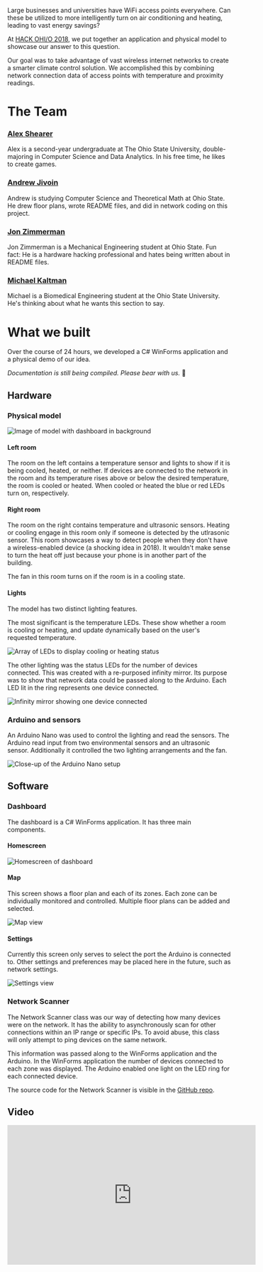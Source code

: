 Large businesses and universities have WiFi access points everywhere. Can these be utilized to more intelligently turn on air conditioning and heating, leading to vast energy savings?

At [HACK OHI/O 2018](http://hack.osu.edu/2018/), we put together an application and physical model to showcase our answer to this question.

Our goal was to take advantage of vast wireless internet networks to create a smarter climate control solution. We accomplished this by combining network connection data of access points with temperature and proximity readings.

# The Team  
### [**Alex Shearer**](https://sheareraws.com/)
Alex is a second-year undergraduate at The Ohio State University, double-majoring in Computer Science and Data Analytics. In his free time, he likes to create games. 

### [**Andrew Jivoin**](https://jivoin.com/)
Andrew is studying Computer Science and Theoretical Math at Ohio State. He drew floor plans, wrote README files, and did in network coding on this project.


### [**Jon Zimmerman**](https://github.com/Jon-Zimmerman)
Jon Zimmerman is a Mechanical Engineering student at Ohio State. Fun fact: He is a hardware hacking professional and hates being written about in README files.

### [**Michael Kaltman**](https://github.com/michaelskaltman)
Michael is a Biomedical Engineering student at the Ohio State University. He's thinking about what he wants this section to say. 

# What we built
Over the course of 24 hours, we developed a C# WinForms application and a physical demo of our idea.

*Documentation is still being compiled. Please bear with us.* 🙂

## Hardware
### Physical model

![Image of model with dashboard in background](./img/model/overall_view.jpg)

#### Left room
The room on the left contains a temperature sensor and lights to show if it is being cooled, heated, or neither. If devices are connected to the network in the room and its temperature rises above or below the desired temperature, the room is cooled or heated. When cooled or heated the blue or red LEDs turn on, respectively.

#### Right room
The room on the right contains temperature and ultrasonic sensors. Heating or cooling engage in this room only if someone is detected by the utlrasonic sensor. This room showcases a way to detect people when they don't have a wireless-enabled device (a shocking idea in 2018). It wouldn't make sense to turn the heat off just because your phone is in another part of the building.

The fan in this room turns on if the room is in a cooling state.

#### Lights
The model has two distinct lighting features.

The most significant is the temperature LEDs. These show whether a room is cooling or heating, and update dynamically based on the user's requested temperature.

![Array of LEDs to display cooling or heating status](./img/model/temp_leds.jpg)

The other lighting was the status LEDs for the number of devices connected. This was created with a re-purposed infinity mirror. Its purpose was to show that network data could be passed along to the Arduino. Each LED lit in the ring represents one device connected.

![Infinity mirror showing one device connected](./img/model/inf_mirror.jpg)

### Arduino and sensors
An Arduino Nano was used to control the lighting and read the sensors. The Arduino read input from two environmental sensors and an ultrasonic sensor. Additionally it controlled the two lighting arrangements and the fan.

![Close-up of the Arduino Nano setup](./img/model/arduino_closeup.jpg)

## Software
### Dashboard
The dashboard is a C# WinForms application. It has three main components.

#### Homescreen
![Homescreen of dashboard](./img/winform/dashboard.png)

#### Map
This screen shows a floor plan and each of its zones. Each zone can be individually monitored and controlled. Multiple floor plans can be added and selected.

![Map view](./img/winform/zone.png)

#### Settings
Currently this screen only serves to select the port the Arduino is connected to. Other settings and preferences may be placed here in the future, such as network settings.

![Settings view](./img/winform/settings.png)

### Network Scanner
The Network Scanner class was our way of detecting how many devices were on the network. It has the ability to asynchronously scan for other connections within an IP range or specific IPs. To avoid abuse, this class will only attempt to ping devices on the same network.

This information was passed along to the WinForms application and the Arduino. In the WinForms application the number of devices connected to each zone was displayed. The Arduino enabled one light on the LED ring for each connected device.

The source code for the Network Scanner is visible in the [GitHub repo](https://github.com/ajivoin/heck-ohio).

<!--### Interfacing with Arduino-->

## Video
<iframe width="560" height="315" src="https://www.youtube-nocookie.com/embed/-znSfmmXR-8" frameborder="0" allow="autoplay; encrypted-media" allowfullscreen></iframe>
